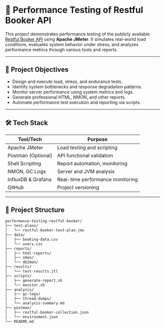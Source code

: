 # 🧪 Performance Testing of Restful Booker API

This project demonstrates performance testing of the publicly available [Restful Booker API](https://restful-booker.herokuapp.com) using **Apache JMeter**. It simulates real-world load conditions, evaluates system behavior under stress, and analyzes performance metrics through various tools and reports.

---

## 📌 Project Objectives

- Design and execute load, stress, and endurance tests.
- Identify system bottlenecks and response degradation patterns.
- Monitor server performance using system metrics and logs.
- Generate professional HTML, NMON, and other reports.
- Automate performance test execution and reporting via scripts.

---

## 🛠️ Tech Stack

| Tool/Tech           | Purpose                          |
|---------------------|----------------------------------|
| Apache JMeter       | Load testing and scripting       |
| Postman (Optional)  | API functional validation        |
| Shell Scripting     | Report automation, monitoring    |
| NMON, GC Logs       | Server and JVM analysis          |
| InfluxDB & Grafana  | Real-time performance monitoring |
| GitHub              | Project versioning               |

---

## 📂 Project Structure

```bash
performance-testing-restful-booker/
├── test-plans/
│   └── restful-booker-test-plan.jmx
├── data/
│   ├── booking-data.csv
│   └── users.csv
├── reports/
│   ├── html-reports/
│   ├── nmon/
│   └── db2mon/
├── results/
│   └── test-results.jtl
├── scripts/
│   ├── generate-report.sh
│   └── monitor.sh
├── analysis/
│   ├── gc-logs/
│   ├── thread-dumps/
│   └── analysis-summary.md
├── postman/
│   ├── restful-booker-collection.json
│   └── environment.json
└── README.md
